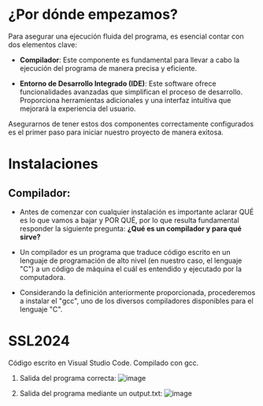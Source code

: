 # ¿Por dónde empezamos?

Para asegurar una ejecución fluida del programa, es esencial contar con dos elementos clave:

- **Compilador**: Este componente es fundamental para llevar a cabo la ejecución del programa de manera precisa y eficiente.
  
- **Entorno de Desarrollo Integrado (IDE)**: Este software ofrece funcionalidades avanzadas que simplifican el proceso de desarrollo. Proporciona herramientas adicionales y una interfaz intuitiva que mejorará la experiencia del usuario.

Asegurarnos de tener estos dos componentes correctamente configurados es el primer paso para iniciar nuestro proyecto de manera exitosa.

# Instalaciones
## Compilador:
- Antes de comenzar con cualquier instalación es importante aclarar QUÉ es lo que vamos a bajar y POR QUÉ, por lo que resulta fundamental responder la siguiente pregunta: **¿Qué es un compilador y para qué sirve?**
  
- Un compilador es un programa que traduce código escrito en un lenguaje de programación de alto nivel (en nuestro caso, el lenguaje "C") a un código de máquina el cuál es entendido y ejecutado por la computadora.

- Considerando la definición anteriormente proporcionada, procederemos a instalar el "gcc", uno de los diversos compiladores disponibles para el lenguaje "C".


# SSL2024
Código escrito en Visual Studio Code. Compilado con gcc.

1) Salida del programa correcta:
![image](https://github.com/Nawel0310/SSL2024/assets/131374182/326de0b8-01d5-46e8-890e-1c8eacc47ad0)

2) Salida del programa mediante un output.txt:
![image](https://github.com/Nawel0310/SSL2024/assets/131374182/5482e5b5-5cbc-40c3-a2ec-a3302a4b0396)
